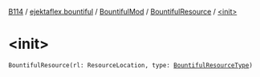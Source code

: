 [B114](../../../index.md) / [ejektaflex.bountiful](../../index.md) / [BountifulMod](../index.md) / [BountifulResource](index.md) / [&lt;init&gt;](./-init-.md)

# &lt;init&gt;

`BountifulResource(rl: ResourceLocation, type: `[`BountifulResourceType`](../../../ejektaflex.bountiful.data.bounty.enums/-bountiful-resource-type/index.md)`)`